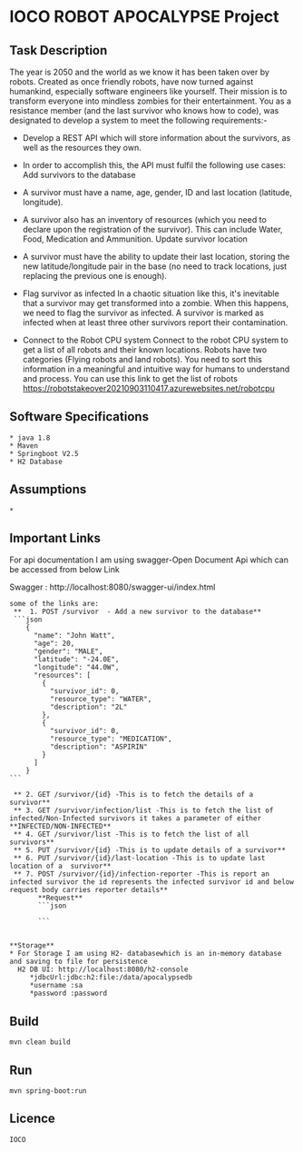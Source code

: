 # IOCO ROBOT APOCALYPSE Project

## Task Description
The year is 2050 and the world as we know it has been taken over by robots. Created as 
once friendly robots, have now turned against humankind, especially software engineers 
like yourself. Their mission is to transform everyone into mindless zombies for their 
entertainment. You as a resistance member (and the last survivor who knows how to code), 
was designated to develop a system to meet the following requirements:-

* Develop a REST API  which will store information about the survivors, as well as the resources 
they own.

* In order to accomplish this, the API must fulfil the following use cases:
  Add survivors to the database
* A survivor must have a name, age, gender, ID and last location (latitude, longitude).
* A survivor also has an inventory of resources (which you need to declare upon the 
  registration of the survivor). This can include Water, Food, Medication and Ammunition.
  Update survivor location
* A survivor must have the ability to update their last location, storing the new 
  latitude/longitude pair in the base (no need to track locations, just replacing the previous 
  one is enough).
* Flag survivor as infected
  In a chaotic situation like this, it's inevitable that a survivor may get transformed into a 
  zombie. When this happens, we need to flag the survivor as infected.
  A survivor is marked as infected when at least three other survivors report their 
  contamination.

* Connect to the Robot CPU system
  Connect to the robot CPU system to get a list of all robots and their known locations. Robots 
  have two categories (Flying robots and land robots). You need to sort this information in a 
  meaningful and intuitive way for humans to understand and process. You can use this link 
  to get the list of robots
  https://robotstakeover20210903110417.azurewebsites.net/robotcpu


## Software Specifications
    * java 1.8
    * Maven
    * Springboot V2.5
    * H2 Database

## Assumptions
    *
    
## Important Links
   For api documentation I am using swagger-Open Document Api which can be accessed from below Link
      
   Swagger : http://localhost:8080/swagger-ui/index.html

    some of the links are:
     **  1. POST /survivor  - Add a new survivor to the database**
	 ```json
        {
          "name": "John Watt",
          "age": 20,
          "gender": "MALE",
          "latitude": "-24.0E",
          "longitude": "44.0W",
          "resources": [
            {
              "survivor_id": 0,
              "resource_type": "WATER",
              "description": "2L"
            },
            {
              "survivor_id": 0,
              "resource_type": "MEDICATION",
              "description": "ASPIRIN"
            }
          ]
        }
	```	

     ** 2. GET /survivor/{id} -This is to fetch the details of a survivor**
     ** 3. GET /survivor/infection/list -This is to fetch the list of infected/Non-Infected survivors it takes a parameter of either **INFECTED/NON-INFECTED**
     ** 4. GET /survivor/list -This is to fetch the list of all survivors**
     ** 5. PUT /survivor/{id} -This is to update details of a survivor**
     ** 6. PUT /survivor/{id}/last-location -This is to update last location of a  survivor**
	 ** 7. POST /survivor/{id}/infection-reporter -This is report an infected survivor the id represents the infected survivor id and below request body carries reporter details**
	       **Request**
		   ```json
		   
		   ```	   
	 
   
    **Storage**
    * For Storage I am using H2- databasewhich is an in-memory database and saving to file for persistence
      H2 DB UI: http://localhost:8080/h2-console
         *jdbcUrl:jdbc:h2:file:/data/apocalypsedb
         *username :sa
         *password :password
    
## Build
    mvn clean build

## Run
    mvn spring-boot:run

## Licence

    IOCO
